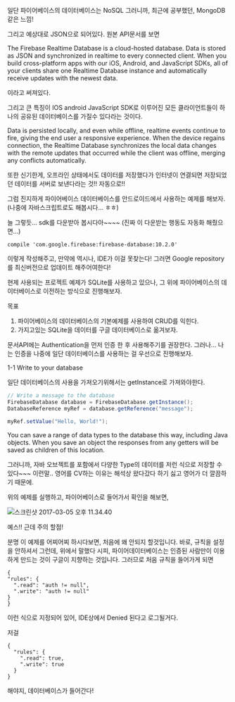 
일단 파이어베이스의 데이터베이스는 NoSQL 그러니까,
최근에 공부했던, MongoDB같은 느낌!

그리고 예상대로 JSON으로 되어있다. 원본 API문서를 보면

The Firebase Realtime Database is a cloud-hosted database. Data is stored as JSON and synchronized in realtime to every connected client. When you build cross-platform apps with our iOS, Android, and JavaScript SDKs, all of your clients share one Realtime Database instance and automatically receive updates with the newest data.

이라고 써져있다.

그리고 큰 특징이 IOS android JavaScript SDK로 이루어진 모든 클라이언트들이 하나의 공유된 데이터베이스를 가질수 있다라는 것이다.

Data is persisted locally, and even while offline, realtime events continue to fire, giving the end user a responsive experience. When the device regains connection, the Realtime Database synchronizes the local data changes with the remote updates that occurred while the client was offline, merging any conflicts automatically.

또한 신기한게, 오프라인 상태에서도 데이터를 저장했다가 인터넷이 연결되면 저장되었던 데이터를 서버로 보낸다라는 것!! 자동으로!!

 그럼 진지하게 파이어베이스 데이터베이스를 안드로이드에서 사용하는 예제를 해보자.
(나중에 자바스크립트로도 해봅시다... ㅎㅎ)

늘 그렇듯... sdk를 다운받아 봅시다아~~~~
(진짜 이 다운받는 행동도 자동화 해줬으면...)

```
compile 'com.google.firebase:firebase-database:10.2.0'
```

이렇게 작성해주고, 만약에 역시나, IDE가 이걸 못찾는다! 그러면 Google repository를 최신버전으로 업데이트 해주어여한다!

 현제 사용되는 프로젝트 예제가 SQLite를 사용하고 있으나, 그 위에 파이어베이스의 데이터베이스로 이전하는 방식으로 진행해보자.

  목표
  1. 파이어베이스의 데이터베이스의 기본예제를 사용하여 CRUD를 익힌다.
  2. 가지고있는 SQLite을 데이터를 구글 데이터베이스로 옮겨보자.

  문서API에는 Authentication을 먼저 인증 한 후 사용해주기를 권장한다.
  그러나... 나는 인증을 나중에 일단 데이터베이스를 사용하는 걸 우선으로 진행해보자.

  1-1 Write to your database

  일단 데이터베이스의 사용을 가져오기위해서는 getInstance로 가져와야한다.

  ```java
  // Write a message to the database
FirebaseDatabase database = FirebaseDatabase.getInstance();
DatabaseReference myRef = database.getReference("message");

myRef.setValue("Hello, World!");
```

You can save a range of data types to the database this way, including Java objects. When you save an object the responses from any getters will be saved as children of this location.

 그러니까, 자바 오브젝트를 포함에서 다양한 Type의 데이터를 저런 식으로 저장할 수 있다~~~ 이런말.. 영어를 CV하는 이유는 해석상 왔다갔다 하기 싫고 영어가 더 깔끔하기 때문에.

 위의 예제를 실행하고, 파이어베이스로 들어가서 확인을 해보면,

![스크린샷 2017-03-05 오후 11.34.40](http://i.imgur.com/fCpwn5a.png)

 예스!! 근데 주의 할점!

  분명 이 예제를 어찌어찌 하시다보면, 처음에 왜 안되지 할것입니다.
  바로, 규칙을 설정을 안하셔서 그런데, 위에서 말했다 시피, 파이어데이터베이스는 인증된 사람만이 이용하게 만드는 것이 구글이 지향하는 것입니다.
  그러므로 처음 규칙을 들어가게 되면

  ```
  {
  "rules": {
    ".read": "auth != null",
    ".write": "auth != null"
  }
}
```
이런 식으로 지정되어 있어, IDE상에서 Denied 된다고 로그될거다.

저걸

```
{
  "rules": {
    ".read": true,
    ".write": true
  }
}
```

해야지, 데이터베이스가 들어간다!
